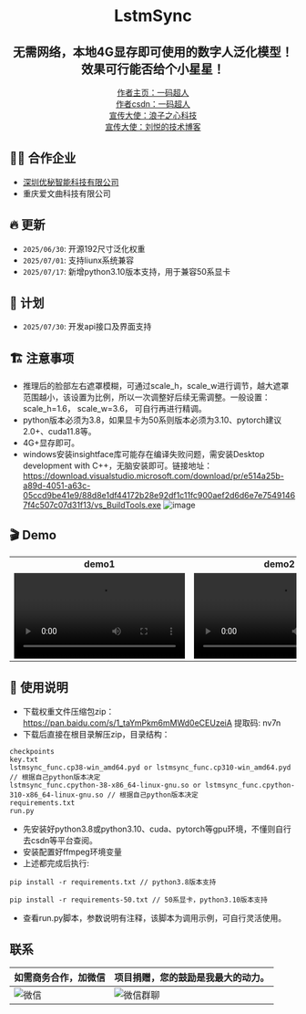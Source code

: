 <h1 align="center">LstmSync</h1>
<div align="center">
<h2 align="center">无需网络，本地4G显存即可使用的数字人泛化模型！效果可行能否给个小星星！</h2>
<a href="https://b23.tv/RL1mGQR">作者主页：一码超人</a><br/>
<a href="https://blog.csdn.net/weixin_47723549?type=blog">作者csdn：一码超人</a><br/>
<a href="https://b23.tv/4CKlq4Y">宣传大使：浪子之心科技</a><br/>
<a href="https://space.bilibili.com/3031494">宣传大使：刘悦的技术博客</a><br/>
</div>

## 🏋️‍♂️ 合作企业
- <a href="https://www.umi6.com">深圳优秘智能科技有限公司</a>
- 重庆爱文曲科技有限公司

## 🔥 更新

- `2025/06/30`: 开源192尺寸泛化权重
- `2025/07/01`: 支持liunx系统兼容
- `2025/07/17`: 新增python3.10版本支持，用于兼容50系显卡

## 📖 计划

- `2025/07/30`: 开发api接口及界面支持

## 🏗️ 注意事项

- 推理后的脸部左右遮罩模糊，可通过scale_h，scale_w进行调节，越大遮罩范围越小，该设置为比例，所以一次调整好后续无需调整。一般设置：scale_h=1.6， scale_w=3.6， 可自行再进行精调。
- python版本必须为3.8，如果显卡为50系则版本必须为3.10、pytorch建议2.0+、cuda11.8等。
- 4G+显存即可。
- windows安装insightface库可能存在编译失败问题，需安装Desktop development with C++，无脑安装即可。链接地址：https://download.visualstudio.microsoft.com/download/pr/e514a25b-a89d-4051-a63c-05ccd9be41e9/88d8e1df44172b28e92df1c11fc900aef2d6d6e7e75491467f4c507c07d31f13/vs_BuildTools.exe
![image](https://github.com/user-attachments/assets/7c5ae4bf-e7d0-45dd-ae58-41f7c55ba25e)


## 🎬 Demo

<table class="center">
  <tr style="font-weight: bolder;text-align:center;">
        <td width="50%"><b>demo1</b></td>
        <td width="50%"><b>demo2</b></td>
  </tr>
  <tr>
    <td>
      <video src=https://github.com/user-attachments/assets/e8067ba9-b239-40c0-afda-40fc006cd369 controls preload></video>
    </td>
    <td>
      <video src=https://github.com/user-attachments/assets/d3490d66-ed7d-4245-abd8-a55b4ca7e8e2 controls preload></video>
    </td>
  </tr>
</table>

## 📑 使用说明

- 下载权重文件压缩包zip：https://pan.baidu.com/s/1_taYmPkm6mMWd0eCEUzeiA 提取码: nv7n
- 下载后直接在根目录解压zip，目录结构：
```
checkpoints
key.txt
lstmsync_func.cp38-win_amd64.pyd or lstmsync_func.cp310-win_amd64.pyd // 根据自己python版本决定
lstmsync_func.cpython-38-x86_64-linux-gnu.so or lstmsync_func.cpython-310-x86_64-linux-gnu.so // 根据自己python版本决定
requirements.txt
run.py
```
- 先安装好python3.8或python3.10、cuda、pytorch等gpu环境，不懂则自行去csdn等平台查阅。
- 安装配置好ffmpeg环境变量
- 上述都完成后执行:
```
pip install -r requirements.txt // python3.8版本支持
```
```
pip install -r requirements-50.txt // 50系显卡，python3.10版本支持
```
- 查看run.py脚本，参数说明有注释，该脚本为调用示例，可自行灵活使用。


## 联系
|  如需商务合作，加微信| 项目捐赠，您的鼓励是我最大的动力。                                                                        |
|-------------------|------------------------------------------------------------------------------------------|
| ![微信](https://github.com/user-attachments/assets/e95e42a2-a6ec-4fbd-b65a-28a08aa11eaf) | ![微信群聊](https://github.com/user-attachments/assets/6324f3c2-b3e7-43f3-9a27-b8d9bbf5986d) |


